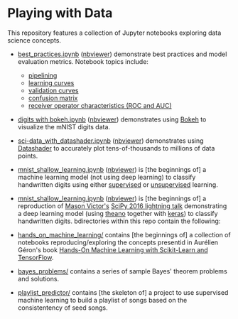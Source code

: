 # Playing with Data
This repository features a collection of Jupyter notebooks exploring data science concepts.


  * [best_practices.ipynb](./best_practices.ipynb) ([nbviewer](http://nbviewer.jupyter.org/github/StevenCHowell/playing_with_data/blob/master/best_practices.ipynb)) demonstrate best practices and model evaluation metrics.  Notebook topics include:

      * [pipelining](http://nbviewer.jupyter.org/github/StevenCHowell/playing_with_data/blob/master/best_practices.ipynb#Pipeline)
      * [learning curves](http://nbviewer.jupyter.org/github/StevenCHowell/playing_with_data/blob/master/best_practices.ipynb#Learning-Curves)
      * [validation curves](http://nbviewer.jupyter.org/github/StevenCHowell/playing_with_data/blob/master/best_practices.ipynb#Validation-Curves)
      * [confusion matrix](http://nbviewer.jupyter.org/github/StevenCHowell/playing_with_data/blob/master/best_practices.ipynb#Confusion-Matrix)
      * [receiver operator characteristics (ROC and AUC) ](http://nbviewer.jupyter.org/github/StevenCHowell/playing_with_data/blob/master/best_practices.ipynb#Receiver-Operator-Characteristic)
  * [digits with bokeh.ipynb](./digits%20with%20bokeh.ipynb) ([nbviewer](http://nbviewer.jupyter.org/github/StevenCHowell/playing_with_data/blob/master/digits%20with%20bokeh.ipynb)) demonstrates using [Bokeh](http://bokeh.pydata.org/en/latest) to visualize the mNIST digits data.
  * [sci-data_with_datashader.ipynb](./sci-data_with_datashader.ipynb) ([nbviewer](http://nbviewer.jupyter.org/github/StevenCHowell/playing_with_data/blob/master/sci-data_with_datashader.ipynb)) demonstrates using [Datashader](http://datashader.readthedocs.io/en/latest/) to accurately plot tens-of-thousands to millions of data points.
  * [mnist_shallow_learning.ipynb](./mnist_shallow_learning.ipynb) ([nbviewer](http://nbviewer.jupyter.org/github/StevenCHowell/playing_with_data/blob/master/mnist_shallow_learning.ipynb])) is [the beginnings of] a machine learning model (not using deep learning) to classify handwritten digits using either [supervised](http://nbviewer.jupyter.org/github/StevenCHowell/playing_with_data/blob/master/mnist_shallow_learning.ipynb#Start-with-the-K-nearest-Neighbor-Classifier-(using-default-5-neighbors)) or [unsupervised](http://nbviewer.jupyter.org/github/StevenCHowell/playing_with_data/blob/master/mnist_shallow_learning.ipynb#What-if-we-treat-this-as-unsupervised-learning,-i.e,-cluster-the-digits-without-considering-the-labels?) learning.
  * [mnist_shallow_learning.ipynb](mnist_shallow_learning.ipynb) ([nbviewer](http://nbviewer.jupyter.org/github/StevenCHowell/playing_with_data/blob/master/mnist_shallow_learning.ipynb)) is [the beginnings of] a reproduction of [Mason Victor's](http://www.recursionpharma.com/mason.html) [SciPy 2016 lightning talk](https://www.youtube.com/watch?v=sv9S-25XKe4&feature=youtu.be&t=54m40s) demonstrating a deep  learning model (using [theano](http://deeplearning.net/software/theano/) together with [keras](https://keras.io/)) to classify handwritten digits.
bdirectories within this repo contain the following:
  * [hands_on_machine_learning/](https://github.com/StevenCHowell/playing_with_data/tree/master/hands_on_machine_learning) contains [the beginnings of] a collection of notebooks reproducing/exploring the concepts presentid in Aurélien Géron's book [Hands-On Machine Learning with Scikit-Learn and TensorFlow](http://shop.oreilly.com/product/0636920052289.do).
  * [bayes_problems/](https://github.com/StevenCHowell/playing_with_data/tree/master/bayes_problems) contains a series of sample Bayes' theorem problems and solutions.
  * [playlist_predictor/](https://github.com/StevenCHowell/playing_with_data/tree/master/playlist_predictor) contains [the skeleton of] a project to use supervised machine learning to build a playlist of songs based on the consistentency of seed songs.
